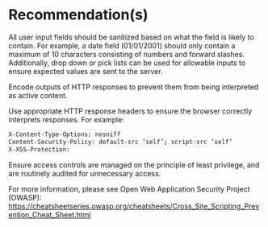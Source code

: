 # Recommendation(s)

All user input fields should be sanitized based on what the field is likely to contain. For example, a date field (01/01/2001) should only contain a maximum of 10 characters consisting of numbers and forward slashes. Additionally, drop down or pick lists can be used for allowable inputs to ensure expected values are sent to the server.

Encode outputs of HTTP responses to prevent them from being interpreted as active content.

Use appropriate HTTP response headers to ensure the browser correctly interprets responses. For example:

``` bash
X-Content-Type-Options: nosniff
Content-Security-Policy: default-src ‘self’; script-src ‘self’
X-XSS-Protection: 
```

Ensure access controls are managed on the principle of least privilege, and are routinely audited for unnecessary access.

For more information, please see Open Web Application Security Project (OWASP):
<https://cheatsheetseries.owasp.org/cheatsheets/Cross_Site_Scripting_Prevention_Cheat_Sheet.html>
